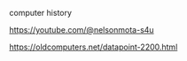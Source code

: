 computer history



https://youtube.com/@nelsonmota-s4u

https://oldcomputers.net/datapoint-2200.html
